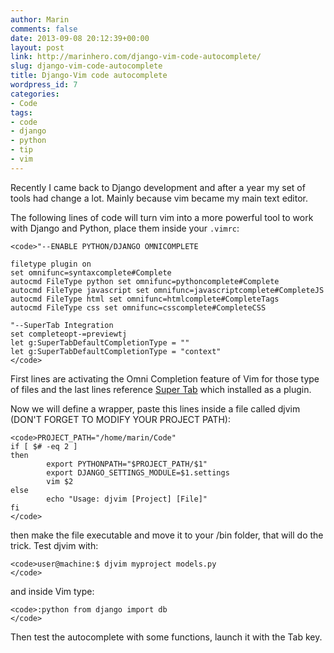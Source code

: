 ```yaml
---
author: Marin
comments: false
date: 2013-09-08 20:12:39+00:00
layout: post
link: http://marinhero.com/django-vim-code-autocomplete/
slug: django-vim-code-autocomplete
title: Django-Vim code autocomplete
wordpress_id: 7
categories:
- Code
tags:
- code
- django
- python
- tip
- vim
---
```


Recently I came back to Django development and after a year my set of tools had change a lot. Mainly because vim became my main text editor.

The following lines of code will turn vim into a more powerful tool to work with Django and Python, place them inside your `.vimrc`:

    <code>"--ENABLE PYTHON/DJANGO OMNICOMPLETE
    
    filetype plugin on
    set omnifunc=syntaxcomplete#Complete
    autocmd FileType python set omnifunc=pythoncomplete#Complete
    autocmd FileType javascript set omnifunc=javascriptcomplete#CompleteJS
    autocmd FileType html set omnifunc=htmlcomplete#CompleteTags
    autocmd FileType css set omnifunc=csscomplete#CompleteCSS
    
    "--SuperTab Integration
    set completeopt-=previewtj
    let g:SuperTabDefaultCompletionType = ""
    let g:SuperTabDefaultCompletionType = "context"
    </code>


First lines are activating the Omni Completion feature of Vim for those type of files and the last lines reference [Super Tab](https://github.com/ervandew/supertab) which installed as a plugin.

Now we will define a wrapper, paste this lines inside a file called djvim (DON'T FORGET TO MODIFY YOUR PROJECT PATH):

    <code>PROJECT_PATH="/home/marin/Code"
    if [ $# -eq 2 ]
    then
            export PYTHONPATH="$PROJECT_PATH/$1"
            export DJANGO_SETTINGS_MODULE=$1.settings
            vim $2
    else
            echo "Usage: djvim [Project] [File]"
    fi
    </code>


then make the file executable and move it to your /bin folder, that will do the trick. Test djvim with:

    
    <code>user@machine:$ djvim myproject models.py
    </code>


and inside Vim type:

    
    <code>:python from django import db
    </code>


Then test the autocomplete with some functions, launch it with the Tab key.
